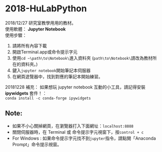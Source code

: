 # 2018-HuLabPython
2018/12/27 研究室教學用用的教材。  
使用軟體： **Jupyter Notebook**  
使用步驟：  
1. 請將所有內容下載  
2. 開啟Terminal.app或命令提示字元  
3. 使用```cd ~\path\to\Notebook\```進入資料夾 (```path\to\Notebook\```請改為教材所在的資料夾。)  
4. 鍵入```jupyter notebook```開始筆記本伺服器  
5. 在網頁遊覽器中，找到對應的筆記本開始練習。    

20181228 補充：
如果想玩 jupyter notebook 互動的小工具，請記得安裝 **ipywidgets** 套件！：  
```conda install -c conda-forge ipywidgets```

## Note: 
* 如果不小心關掉網頁，在瀏覽器打入下面網址：```localhost:8888```
* 關閉伺服器時，在 Terminal 或 命令提示字元視窗下，按```control + c```
* For Windows : 如果命令提示字元找不到```jupyter```指令，請點開「Anaconda Prompt」命令提示視窗。